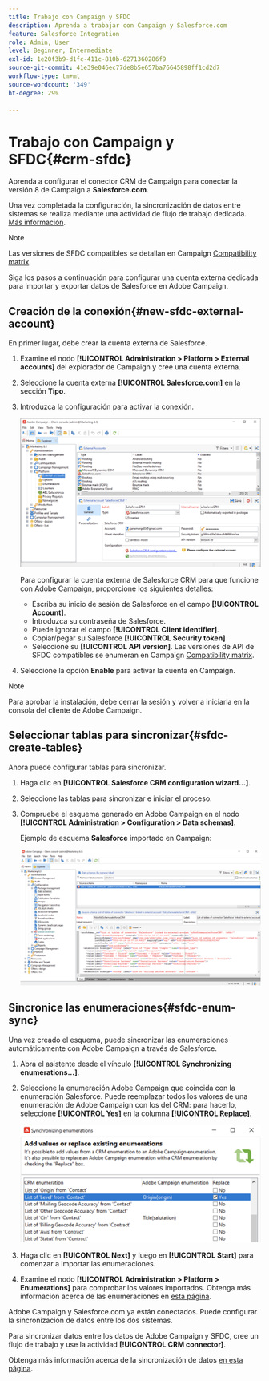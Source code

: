 ```yaml
---
title: Trabajo con Campaign y SFDC
description: Aprenda a trabajar con Campaign y Salesforce.com
feature: Salesforce Integration
role: Admin, User
level: Beginner, Intermediate
exl-id: 1e20f3b9-d1fc-411c-810b-6271360286f9
source-git-commit: 41e39e046ec77de8b5e657ba76645898ff1cd2d7
workflow-type: tm+mt
source-wordcount: '349'
ht-degree: 29%

---
```


# Trabajo con Campaign y SFDC{#crm-sfdc}

Aprenda a configurar el conector CRM de Campaign para conectar la versión 8 de Campaign a **Salesforce.com**.

Una vez completada la configuración, la sincronización de datos entre sistemas se realiza mediante una actividad de flujo de trabajo dedicada. [Más información](crm-data-sync.md).

>[!NOTE]
>
>Las versiones de SFDC compatibles se detallan en Campaign [Compatibility matrix](../start/compatibility-matrix.md).

Siga los pasos a continuación para configurar una cuenta externa dedicada para importar y exportar datos de Salesforce en Adobe Campaign.

## Creación de la conexión{#new-sfdc-external-account}

En primer lugar, debe crear la cuenta externa de Salesforce.

1. Examine el nodo **[!UICONTROL Administration > Platform > External accounts]** del explorador de Campaign y cree una cuenta externa.
1. Seleccione la cuenta externa **[!UICONTROL Salesforce.com]** en la sección **Tipo**.
1. Introduzca la configuración para activar la conexión.

   ![](assets/sfdc-external-account.png)

   Para configurar la cuenta externa de Salesforce CRM para que funcione con Adobe Campaign, proporcione los siguientes detalles:

   * Escriba su inicio de sesión de Salesforce en el campo **[!UICONTROL Account]**.
   * Introduzca su contraseña de Salesforce.
   * Puede ignorar el campo **[!UICONTROL Client identifier]**.
   * Copiar/pegar su Salesforce **[!UICONTROL Security token]**
   * Seleccione su **[!UICONTROL API version]**. Las versiones de API de SFDC compatibles se enumeran en Campaign [Compatibility matrix](../start/compatibility-matrix.md).

1. Seleccione la opción **Enable** para activar la cuenta en Campaign.

>[!NOTE]
>
>Para aprobar la instalación, debe cerrar la sesión y volver a iniciarla en la consola del cliente de Adobe Campaign.

## Seleccionar tablas para sincronizar{#sfdc-create-tables}

Ahora puede configurar tablas para sincronizar.

1. Haga clic en **[!UICONTROL Salesforce CRM configuration wizard...]**.
1. Seleccione las tablas para sincronizar e iniciar el proceso.
1. Compruebe el esquema generado en Adobe Campaign en el nodo **[!UICONTROL Administration > Configuration > Data schemas]**.

   Ejemplo de esquema **Salesforce** importado en Campaign:

   ![](assets/sfdc-schemas.png)

## Sincronice las enumeraciones{#sfdc-enum-sync}

Una vez creado el esquema, puede sincronizar las enumeraciones automáticamente con Adobe Campaign a través de Salesforce.

1. Abra el asistente desde el vínculo **[!UICONTROL Synchronizing enumerations...]**.
1. Seleccione la enumeración Adobe Campaign que coincida con la enumeración Salesforce.
Puede reemplazar todos los valores de una enumeración de Adobe Campaign con los del CRM: para hacerlo, seleccione **[!UICONTROL Yes]** en la columna **[!UICONTROL Replace]**.

   ![](assets/sfdc-enum.png)

1. Haga clic en **[!UICONTROL Next]** y luego en **[!UICONTROL Start]** para comenzar a importar las enumeraciones.

1. Examine el nodo **[!UICONTROL Administration > Platform > Enumerations]** para comprobar los valores importados. Obtenga más información acerca de las enumeraciones en [esta página](../config/ui-settings.md#enumerations).

Adobe Campaign y Salesforce.com ya están conectados. Puede configurar la sincronización de datos entre los dos sistemas.

Para sincronizar datos entre los datos de Adobe Campaign y SFDC, cree un flujo de trabajo y use la actividad **[!UICONTROL CRM connector]**.

Obtenga más información acerca de la sincronización de datos [en esta página](crm-data-sync.md).
